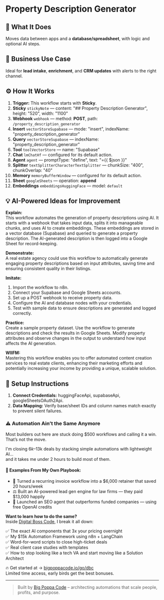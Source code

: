 # Property Description Generator
  ## 🚀 What It Does
  Moves data between apps and a **database/spreadsheet**, with logic and optional AI steps.
  
  ## 💼 Business Use Case
  Ideal for **lead intake**, **enrichment**, and **CRM updates** with alerts to the right channel.
  
  ## ⚙️ How It Works
  1. **Trigger:** This workflow starts with **Sticky**.
  2. **Sticky** `stickyNote` — content: "## Property Description Generator", height: "520", width: "1100"
3. **Webhook** `webhook` — method: **POST**, path: `/property_description_generator`
4. **Insert** `vectorStoreSupabase` — mode: "insert", indexName: "property_description_generator"
5. **Query** `vectorStoreSupabase` — indexName: "property_description_generator"
6. **Tool** `toolVectorStore` — name: "Supabase"
7. **Chat** `lmChatHf` — configured for its default action.
8. **Agent** `agent` — promptType: "define", text: "={{ $json }}"
9. **Splitter** `textSplitterCharacterTextSplitter` — chunkSize: "400", chunkOverlap: "40"
10. **Memory** `memoryBufferWindow` — configured for its default action.
11. **Sheet** `googleSheets` — operation: **append**
12. **Embeddings** `embeddingsHuggingFace` — model: `default`
  
  ## 💡 AI-Powered Ideas for Improvement
  **Explain:**  
This workflow automates the generation of property descriptions using AI. It starts with a webhook that takes input data, splits it into manageable chunks, and uses AI to create embeddings. These embeddings are stored in a vector database (Supabase) and queried to generate a property description. The AI-generated description is then logged into a Google Sheet for record-keeping.

**Demonstrate:**  
A real estate agency could use this workflow to automatically generate engaging property descriptions based on input attributes, saving time and ensuring consistent quality in their listings.

**Imitate:**  
1. Import the workflow to n8n.
2. Connect your Supabase and Google Sheets accounts.
3. Set up a POST webhook to receive property data.
4. Configure the AI and database nodes with your credentials.
5. Test with sample data to ensure descriptions are generated and logged correctly.

**Practice:**  
Create a sample property dataset. Use the workflow to generate descriptions and check the results in Google Sheets. Modify property attributes and observe changes in the output to understand how input affects the AI generation.

**WIIFM:**  
Mastering this workflow enables you to offer automated content creation services to real estate clients, enhancing their marketing efforts and potentially increasing your income by providing a unique, scalable solution.
  
  ## 🔧 Setup Instructions
  1. **Connect Credentials:** huggingFaceApi, supabaseApi, googleSheetsOAuth2Api.
2. **Data Mapping:** Verify base/sheet IDs and column names match exactly to prevent silent failures.
  
### ⚠️ Automation Ain’t the Same Anymore

Most builders out here are stuck doing $500 workflows and calling it a win.  
That’s not the move.  

I'm closing $6k–$13k deals by stacking simple automations with lightweight AI...  
and it takes me under 2 hours to build most of them.

#### 🧠 Examples From My Own Playbook:
- 🔁 Turned a recurring invoice workflow into a $6,000 retainer that saved 20 hours/week  
- ⚖️ Built an AI-powered lead gen engine for law firms — they paid $13,000 happily  
- 🚀 Launched an SEO agent that outperforms funded companies — using free OpenAI credits  

**Want to learn how to do the same?**  
Inside [Digital Boss Code](https://bigpoppacode.io/go/dbc), I break it all down:

✅ The exact AI components that 3x your pricing overnight  
✅ My $15k Automation Framework using n8n + LangChain  
✅ Word-for-word scripts to close high-ticket deals  
✅ Real client case studies with templates  
✅ How to stop looking like a tech VA and start moving like a Solution Architect  

🔥 Get started at → [bigpoppacode.io/go/dbc](https://bigpoppacode.io/go/dbc)  
Limited time access, early birds get the best bonuses.

---
> Built by [Big Poppa Code](https://bigpoppacode.io) – architecting automations that scale people, profits, and purpose.
  
